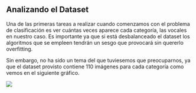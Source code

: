## Analizando el Dataset

Una de las primeras tareas a realizar cuando comenzamos con el problema de clasificación es ver cuántas veces aparece cada categoría, las vocales en nuestro caso. Es importante ya que si está desbalanceado el dataset los algoritmos que se empleen tendrán un sesgo que provocará sin quererlo overfitting.

Sin embargo, no ha sido un tema del que tuviesemos que preocuparnos, ya que el dataset provisto contiene 110 imágenes para cada categoría como vemos en el siguiente gráfico.

![](/home/hnko/Desktop/FAA_PROJECT/images/freq_out.png)